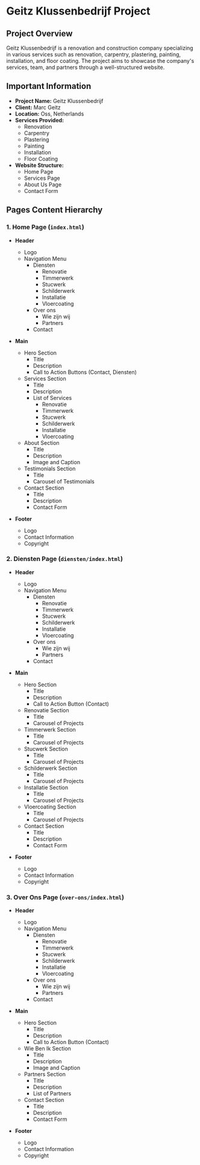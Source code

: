 # Geitz Klussenbedrijf Project

## Project Overview

Geitz Klussenbedrijf is a renovation and construction company specializing in various services such as renovation, carpentry, plastering, painting, installation, and floor coating. The project aims to showcase the company's services, team, and partners through a well-structured website.

## Important Information

- **Project Name:** Geitz Klussenbedrijf
- **Client:** Marc Geitz
- **Location:** Oss, Netherlands
- **Services Provided:**
  - Renovation
  - Carpentry
  - Plastering
  - Painting
  - Installation
  - Floor Coating
- **Website Structure:**
  - Home Page
  - Services Page
  - About Us Page
  - Contact Form

## Pages Content Hierarchy

### 1. Home Page (`index.html`)

- **Header**
  - Logo
  - Navigation Menu
    - Diensten
      - Renovatie
      - Timmerwerk
      - Stucwerk
      - Schilderwerk
      - Installatie
      - Vloercoating
    - Over ons
      - Wie zijn wij
      - Partners
    - Contact

- **Main**
  - Hero Section
    - Title
    - Description
    - Call to Action Buttons (Contact, Diensten)
  - Services Section
    - Title
    - Description
    - List of Services
      - Renovatie
      - Timmerwerk
      - Stucwerk
      - Schilderwerk
      - Installatie
      - Vloercoating
  - About Section
    - Title
    - Description
    - Image and Caption
  - Testimonials Section
    - Title
    - Carousel of Testimonials
  - Contact Section
    - Title
    - Description
    - Contact Form

- **Footer**
  - Logo
  - Contact Information
  - Copyright

### 2. Diensten Page (`diensten/index.html`)

- **Header**
  - Logo
  - Navigation Menu
    - Diensten
      - Renovatie
      - Timmerwerk
      - Stucwerk
      - Schilderwerk
      - Installatie
      - Vloercoating
    - Over ons
      - Wie zijn wij
      - Partners
    - Contact

- **Main**
  - Hero Section
    - Title
    - Description
    - Call to Action Button (Contact)
  - Renovatie Section
    - Title
    - Carousel of Projects
  - Timmerwerk Section
    - Title
    - Carousel of Projects
  - Stucwerk Section
    - Title
    - Carousel of Projects
  - Schilderwerk Section
    - Title
    - Carousel of Projects
  - Installatie Section
    - Title
    - Carousel of Projects
  - Vloercoating Section
    - Title
    - Carousel of Projects
  - Contact Section
    - Title
    - Description
    - Contact Form

- **Footer**
  - Logo
  - Contact Information
  - Copyright

### 3. Over Ons Page (`over-ons/index.html`)

- **Header**
  - Logo
  - Navigation Menu
    - Diensten
      - Renovatie
      - Timmerwerk
      - Stucwerk
      - Schilderwerk
      - Installatie
      - Vloercoating
    - Over ons
      - Wie zijn wij
      - Partners
    - Contact

- **Main**
  - Hero Section
    - Title
    - Description
    - Call to Action Button (Contact)
  - Wie Ben Ik Section
    - Title
    - Description
    - Image and Caption
  - Partners Section
    - Title
    - Description
    - List of Partners
  - Contact Section
    - Title
    - Description
    - Contact Form

- **Footer**
  - Logo
  - Contact Information
  - Copyright
